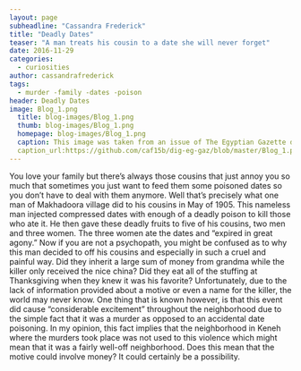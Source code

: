 ```yaml
---
layout: page
subheadline: "Cassandra Frederick"
title: "Deadly Dates"
teaser: "A man treats his cousin to a date she will never forget"
date: 2016-11-29
categories:
  - curiosities
author: cassandrafrederick
tags:
  - murder -family -dates -poison
header: Deadly Dates
image: Blog_1.png
  title: blog-images/Blog_1.png
  thumb: blog-images/Blog_1.png
  homepage: blog-images/Blog_1.png
  caption: This image was taken from an issue of The Egyptian Gazette distributed on May 13, 1905 and shows the article which my blog post was based on.
  caption_url:https://github.com/caf15b/dig-eg-gaz/blob/master/Blog_1.png
---
```

You love your family but there’s always those cousins that just annoy you so much that sometimes you just want to feed them some poisoned dates so you don’t have to deal with them anymore. Well that’s precisely what one man of Makhadoora village did to his cousins in May of 1905. This nameless man injected compressed dates with enough of a deadly poison to kill those who ate it. He then gave these deadly fruits to five of his cousins, two men and three women.
The three women ate the dates and “expired in great agony.” Now if you are not a psychopath, you might be confused as to why this man decided to off his cousins and especially in such a cruel and painful way. Did they inherit a large sum of money from grandma while the killer only received the nice china? Did they eat all of the stuffing at Thanksgiving when they knew it was his favorite?
Unfortunately, due to the lack of information provided about a motive or even a name for the killer, the world may never know. One thing that is known however, is that this event did cause “considerable excitement” throughout the neighborhood due to the simple fact that it was a murder as opposed to an accidental date poisoning. In my opinion, this fact implies that the neighborhood in Keneh where the murders took place was not used to this violence which might mean that it was a fairly well-off neighborhood.
Does this mean that the motive could involve money? It could certainly be a possibility.
